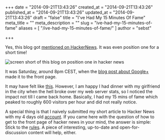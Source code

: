 +++
date = "2014-09-21T13:43:26"
created_at = "2014-09-21T13:43:26"
published_at = "2014-09-21T13:43:26"
updated_at = "2014-09-21T13:43:26"
draft = "false"
title = "I've Had My 15 Minutes Of Fame"
meta_title = ""
meta_description = ""
slug = "ive-had-my-15-minutes-of-fame"
aliases = [ "/ive-had-my-15-minutes-of-fame/" ]
author = "sebst"

+++

Yes, this blog got [mentioned on HackerNews](http://news.ycombinator.com/item?id=8344668). It was even position one for a short time!

![screen short of this blog on position one in hacker news](/content/images/2014/Sep/hacker_news.png)

It was Saturday, around 8pm CEST, when the [blog post about Google+](http://seb.st/google-stops-forcing-you-to-join-google-when-opening-a-new-account/) made it to the front page. 

It may have felt like [this](https://medium.com/this-happened-to-me/how-does-it-feel-to-make-the-front-page-of-hacker-news-6cb25373b03e). However, I am happy I had dinner with my girlfriend in the city when the hell broke over my web server stats, so I noticed the impact not till I came back home. Basically, I had my 15 mins of fame which peaked to roughly 600 visitors per hour and did not really notice.

A special thing is that I naively submitted my short article to Hacker News with my 4 days old [account](https://news.ycombinator.com/user?id=sebst). If you came here with the question of how to get to the front page of hacker news in your mind, the answer is simple: Stick to the [rules](https://news.ycombinator.com/newsguidelines.html). A piece of interesting, up-to-date and open-for-discussion content will help, either.